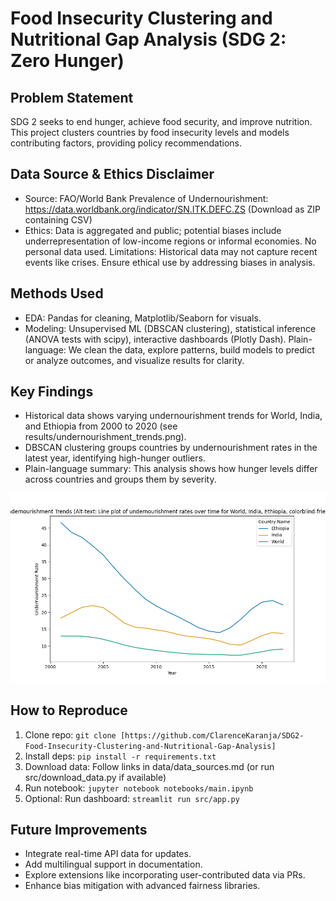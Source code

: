 
# Food Insecurity Clustering and Nutritional Gap Analysis (SDG 2: Zero Hunger)

## Problem Statement
SDG 2 seeks to end hunger, achieve food security, and improve nutrition. This project clusters countries by food insecurity levels and models contributing factors, providing policy recommendations.

## Data Source & Ethics Disclaimer
- Source: FAO/World Bank Prevalence of Undernourishment: https://data.worldbank.org/indicator/SN.ITK.DEFC.ZS (Download as ZIP containing CSV)
- Ethics: Data is aggregated and public; potential biases include underrepresentation of low-income regions or informal economies. No personal data used. Limitations: Historical data may not capture recent events like crises. Ensure ethical use by addressing biases in analysis.

## Methods Used
- EDA: Pandas for cleaning, Matplotlib/Seaborn for visuals.
- Modeling: Unsupervised ML (DBSCAN clustering), statistical inference (ANOVA tests with scipy), interactive dashboards (Plotly Dash).
Plain-language: We clean the data, explore patterns, build models to predict or analyze outcomes, and visualize results for clarity.

## Key Findings
- Historical data shows varying undernourishment trends for World, India, and Ethiopia from 2000 to 2020 (see results/undernourishment_trends.png).
- DBSCAN clustering groups countries by undernourishment rates in the latest year, identifying high-hunger outliers.
- Plain-language summary: This analysis shows how hunger levels differ across countries and groups them by severity.

![Undernourishment Trends](results/undernourishment_trends.png)

## How to Reproduce
1. Clone repo: `git clone [https://github.com/ClarenceKaranja/SDG2-Food-Insecurity-Clustering-and-Nutritional-Gap-Analysis]`
2. Install deps: `pip install -r requirements.txt`
3. Download data: Follow links in data/data_sources.md (or run src/download_data.py if available)
4. Run notebook: `jupyter notebook notebooks/main.ipynb`
5. Optional: Run dashboard: `streamlit run src/app.py`

## Future Improvements
- Integrate real-time API data for updates.
- Add multilingual support in documentation.
- Explore extensions like incorporating user-contributed data via PRs.
- Enhance bias mitigation with advanced fairness libraries.
